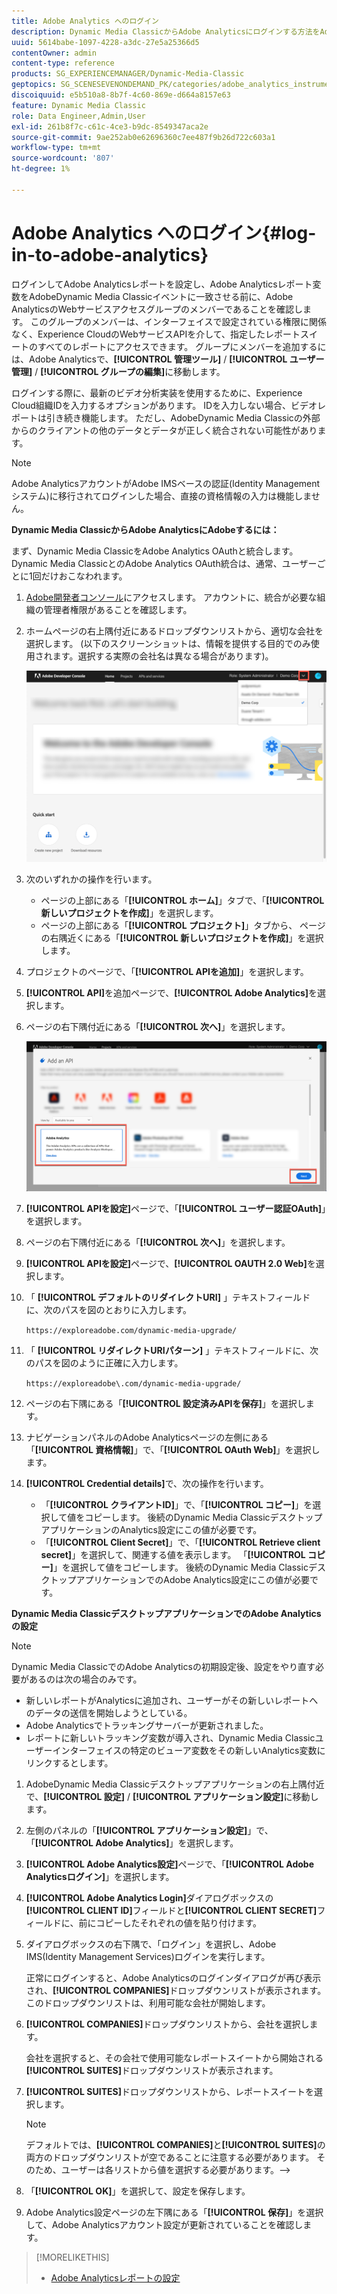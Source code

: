 ```yaml
---
title: Adobe Analytics へのログイン
description: Dynamic Media ClassicからAdobe Analyticsにログインする方法をAdobeします。
uuid: 5614babe-1097-4228-a3dc-27e5a25366d5
contentOwner: admin
content-type: reference
products: SG_EXPERIENCEMANAGER/Dynamic-Media-Classic
geptopics: SG_SCENESEVENONDEMAND_PK/categories/adobe_analytics_instrumentation_kit
discoiquuid: e5b510a8-8b7f-4c60-869e-d664a8157e63
feature: Dynamic Media Classic
role: Data Engineer,Admin,User
exl-id: 261b8f7c-c61c-4ce3-b9dc-8549347aca2e
source-git-commit: 9ae252ab0e62696360c7ee487f9b26d722c603a1
workflow-type: tm+mt
source-wordcount: '807'
ht-degree: 1%

---
```


# Adobe Analytics へのログイン{#log-in-to-adobe-analytics}

ログインしてAdobe Analyticsレポートを設定し、Adobe Analyticsレポート変数をAdobeDynamic Media Classicイベントに一致させる前に、Adobe AnalyticsのWebサービスアクセスグループのメンバーであることを確認します。 このグループのメンバーは、インターフェイスで設定されている権限に関係なく、Experience CloudのWebサービスAPIを介して、指定したレポートスイートのすべてのレポートにアクセスできます。 グループにメンバーを追加するには、Adobe Analyticsで、**[!UICONTROL 管理ツール]** / **[!UICONTROL ユーザー管理]** / **[!UICONTROL グループの編集]**&#x200B;に移動します。

ログインする際に、最新のビデオ分析実装を使用するために、Experience Cloud組織IDを入力するオプションがあります。 IDを入力しない場合、ビデオレポートは引き続き機能します。 ただし、AdobeDynamic Media Classicの外部からのクライアントの他のデータとデータが正しく統合されない可能性があります。

>[!NOTE]
>
>Adobe AnalyticsアカウントがAdobe IMSベースの認証(Identity Managementシステム)に移行されてログインした場合、直接の資格情報の入力は機能しません。

**Dynamic Media ClassicからAdobe AnalyticsにAdobeするには：**

まず、Dynamic Media ClassicをAdobe Analytics OAuthと統合します。 Dynamic Media ClassicとのAdobe Analytics OAuth統合は、通常、ユーザーごとに1回だけおこなわれます。

1. [Adobe開発者コンソール](https://developer.adobe.com/console)にアクセスします。 アカウントに、統合が必要な組織の管理者権限があることを確認します。
1. ホームページの右上隅付近にあるドロップダウンリストから、適切な会社を選択します。 (以下のスクリーンショットは、情報を提供する目的でのみ使用されます。選択する実際の会社名は異なる場合があります)。

   ![新しいプロジェクトの作成](assets/analytics-oauth1.png)

1. 次のいずれかの操作を行います。

   * ページの上部にある「**[!UICONTROL ホーム]**」タブで、「**[!UICONTROL 新しいプロジェクトを作成]**」を選択します。
   * ページの上部にある「**[!UICONTROL プロジェクト]**」タブから、 ページの右隅近くにある「**[!UICONTROL 新しいプロジェクトを作成]**」を選択します。

1. プロジェクトのページで、「**[!UICONTROL APIを追加]**」を選択します。
1. **[!UICONTROL API]**&#x200B;を追加ページで、**[!UICONTROL Adobe Analytics]**&#x200B;を選択します。
1. ページの右下隅付近にある「**[!UICONTROL 次へ]**」を選択します。

   ![APIの追加](assets/analytics-oauth2.png)

1. **[!UICONTROL APIを設定]**&#x200B;ページで、「**[!UICONTROL ユーザー認証OAuth]**」を選択します。
1. ページの右下隅付近にある「**[!UICONTROL 次へ]**」を選択します。
1. **[!UICONTROL APIを設定]**&#x200B;ページで、**[!UICONTROL OAUTH 2.0 Web]**&#x200B;を選択します。
1. 「 **[!UICONTROL デフォルトのリダイレクトURI]** 」テキストフィールドに、次のパスを図のとおりに入力します。

   `https://exploreadobe.com/dynamic-media-upgrade/`

1. 「 **[!UICONTROL リダイレクトURIパターン]** 」テキストフィールドに、次のパスを図のように正確に入力します。

   `https://exploreadobe\.com/dynamic-media-upgrade/`

1. ページの右下隅にある「**[!UICONTROL 設定済みAPIを保存]**」を選択します。
1. ナビゲーションパネルのAdobe Analyticsページの左側にある「**[!UICONTROL 資格情報]**」で、「**[!UICONTROL OAuth Web]**」を選択します。
1. **[!UICONTROL Credential details]**&#x200B;で、次の操作を行います。
   * 「**[!UICONTROL クライアントID]**」で、「**[!UICONTROL コピー]**」を選択して値をコピーします。 後続のDynamic Media ClassicデスクトップアプリケーションのAnalytics設定にこの値が必要です。
   * 「**[!UICONTROL Client Secret]**」で、「**[!UICONTROL Retrieve client secret]**」を選択して、関連する値を表示します。 「**[!UICONTROL コピー]**」を選択して値をコピーします。 後続のDynamic Media ClassicデスクトップアプリケーションでのAdobe Analytics設定にこの値が必要です。

**Dynamic Media ClassicデスクトップアプリケーションでのAdobe Analyticsの設定**

>[!NOTE]
>
>Dynamic Media ClassicでのAdobe Analyticsの初期設定後、設定をやり直す必要があるのは次の場合のみです。
>
>* 新しいレポートがAnalyticsに追加され、ユーザーがその新しいレポートへのデータの送信を開始しようとしている。
>* Adobe Analyticsでトラッキングサーバーが更新されました。
>* レポートに新しいトラッキング変数が導入され、Dynamic Media Classicユーザーインターフェイスの特定のビューア変数をその新しいAnalytics変数にリンクするとします。

>


1. AdobeDynamic Media Classicデスクトップアプリケーションの右上隅付近で、**[!UICONTROL 設定]** / **[!UICONTROL アプリケーション設定]**&#x200B;に移動します。
1. 左側のパネルの「**[!UICONTROL アプリケーション設定]**」で、「**[!UICONTROL Adobe Analytics]**」を選択します。
1. **[!UICONTROL Adobe Analytics設定]**&#x200B;ページで、「**[!UICONTROL Adobe Analyticsログイン]**」を選択します。
1. **[!UICONTROL Adobe Analytics Login]**&#x200B;ダイアログボックスの&#x200B;**[!UICONTROL CLIENT ID]**&#x200B;フィールドと&#x200B;**[!UICONTROL CLIENT SECRET]**&#x200B;フィールドに、前にコピーしたそれぞれの値を貼り付けます。
1. ダイアログボックスの右下隅で、「ログイン」を選択し、Adobe IMS(Identity Management Services)ログインを実行します。

   正常にログインすると、Adobe Analyticsのログインダイアログが再び表示され、**[!UICONTROL COMPANIES]**&#x200B;ドロップダウンリストが表示されます。このドロップダウンリストは、利用可能な会社が開始します。

1. **[!UICONTROL COMPANIES]**&#x200B;ドロップダウンリストから、会社を選択します。

   会社を選択すると、その会社で使用可能なレポートスイートから開始される&#x200B;**[!UICONTROL SUITES]**&#x200B;ドロップダウンリストが表示されます。

1. **[!UICONTROL SUITES]**&#x200B;ドロップダウンリストから、レポートスイートを選択します。

   >[!NOTE]
   >
   >デフォルトでは、**[!UICONTROL COMPANIES]**&#x200B;と&#x200B;**[!UICONTROL SUITES]**&#x200B;の両方のドロップダウンリストが空であることに注意する必要があります。 そのため、ユーザーは各リストから値を選択する必要があります。—>

1. 「**[!UICONTROL OK]**」を選択して、設定を保存します。
1. Adobe Analytics設定ページの左下隅にある「**[!UICONTROL 保存]**」を選択して、Adobe Analyticsアカウント設定が更新されていることを確認します。

>[!MORELIKETHIS]
>
>* [Adobe Analyticsレポートの設定](configuring-analytics-reports.md#configuring_adobe_analytics_reports)

